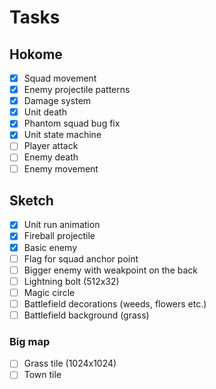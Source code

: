 # Tasks

## Hokome

- [x] Squad movement
- [x] Enemy projectile patterns
- [x] Damage system
- [x] Unit death
- [x] Phantom squad bug fix
- [x] Unit state machine
- [ ] Player attack
- [ ] Enemy death
- [ ] Enemy movement

## Sketch

- [x] Unit run animation
- [x] Fireball projectile
- [x] Basic enemy
- [ ] Flag for squad anchor point
- [ ] Bigger enemy with weakpoint on the back
- [ ] Lightning bolt (512x32)
- [ ] Magic circle
- [ ] Battlefield decorations (weeds, flowers etc.)
- [ ] Battlefield background (grass)

### Big map

- [ ] Grass tile (1024x1024)
- [ ] Town tile
